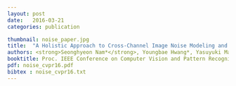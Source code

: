 ```yaml
---
layout: post
date:   2016-03-21
categories: publication

thumbnail: noise_paper.jpg
title:  "A Holistic Approach to Cross-Channel Image Noise Modeling and its Application to Image Denoising"
authors: <strong>Seonghyeon Nam*</strong>, Youngbae Hwang*, Yasuyuki Matsushita, Seon Joo Kim
booktitle: Proc. IEEE Conference on Computer Vision and Pattern Recognition (CVPR) 2016 <strong>[spotlight]</strong>
pdf: noise_cvpr16.pdf
bibtex : noise_cvpr16.txt
---
```

